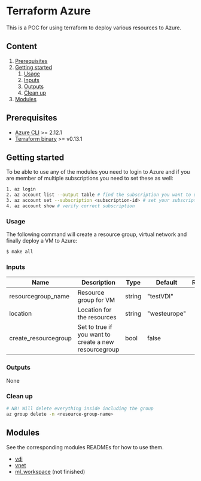 # Terraform Azure
This is a POC for using terraform to deploy various resources to Azure.

## Content
1. [Prerequisites](#prerequisites)
2. [Getting started](#getting-started)
    1. [Usage](#usage)
    2. [Inputs](#inputs)
    3. [Outputs](#outputs)
    4. [Clean up](#clean-up)
3. [Modules](#modules)

## Prerequisites
- [Azure CLI](https://docs.microsoft.com/en-us/cli/azure/install-azure-cli) >= 2.12.1
- [Terraform binary](https://www.terraform.io/downloads.html) >= v0.13.1

## Getting started
To be able to use any of the modules you need to login to Azure and if you are member of multiple subscriptions 
you need to set these as well:
```sh
1. az login
2. az account list --output table # find the subscription you want to use
3. az account set --subscription <subscription-id> # set your subscription id as active subscription
4. az account show # verify correct subscription
```

### Usage
The following command will create a resource group, virtual network and finally deploy a VM to Azure:
```sh
$ make all
```

### Inputs
| Name | Description | Type | Default | Required |
|------|-------------|------|---------|:--------:|
| resourcegroup_name | Resource group for VM | string | "testVDI" | no |
| location | Location for the resources | string | "westeurope" | no |
| create_resourcegroup | Set to true if you want to create a new resourcegroup | bool | false | no |

### Outputs
None

### Clean up
```sh
# NB! Will delete everything inside including the group
az group delete -n <resource-group-name>
```

## Modules
See the corresponding modules READMEs for how to use them.
- [vdi](modules/vdi)
- [vnet](modules/vnet)
- [ml_workspace](modules/ml_workspace) (not finished)